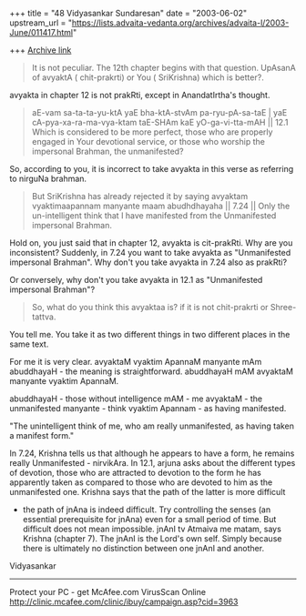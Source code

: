+++
title = "48 Vidyasankar Sundaresan"
date = "2003-06-02"
upstream_url = "https://lists.advaita-vedanta.org/archives/advaita-l/2003-June/011417.html"

+++
[Archive link](https://lists.advaita-vedanta.org/archives/advaita-l/2003-June/011417.html)


>It is not peculiar.   The 12th chapter begins with that question.
>UpAsanA of  avyaktA ( chit-prakrti) or You ( SriKrishna) which is better?.

avyakta in chapter 12 is not prakRti, except in AnandatIrtha's thought.

>aE-vam   sa-ta-ta-yu-ktA  yaE
>bha-ktA-stvAm  pa-ryu-pA-sa-taE |
>yaE  cA-pya-xa-ra-ma-vya-ktam
>taE-SHAm   kaE   yO-ga-vi-tta-mAH || 12.1
>Which is considered to be more perfect, those who are properly engaged in
>Your
>devotional service, or those who worship the impersonal Brahman, the
>unmanifested?

So, according to you, it is incorrect to take avyakta in this verse as 
referring to nirguNa brahman.

>
>But  SriKrishna has already rejected it by saying
>avyaktam vyaktimaapannam manyante maam abudhdhayaha || 7.24 ||
>Only the un-intelligent think that I have manifested from the Unmanifested
>impersonal Brahman.

Hold on, you just said that in chapter 12, avyakta is cit-prakRti. Why are 
you inconsistent? Suddenly, in 7.24 you want to take avyakta as 
"Unmanifested impersonal Brahman". Why don't you take avyakta in 7.24 also 
as prakRti?

Or conversely, why don't you take avyakta in 12.1 as "Unmanifested 
impersonal Brahman"?

>
>So,  what do you think  this avyaktaa  is?  if it is not chit-prakrti or
>Shree- tattva.

You tell me. You take it as two different things in two different places in 
the same text.

For me it is very clear. avyaktaM vyaktim ApannaM manyante mAm abuddhayaH - 
the meaning is straightforward. abuddhayaH mAM avyaktaM manyante vyaktim 
ApannaM.

abuddhayaH - those without intelligence
mAM - me
avyaktaM - the unmanifested
manyante - think
vyaktim Apannam - as having manifested.

"The unintelligent think of me, who am really unmanifested, as having taken 
a manifest form."

In 7.24, Krishna tells us that although he appears to have a form, he 
remains really Unmanifested - nirvikAra. In 12.1, arjuna asks about the 
different types of devotion, those who are attracted to devotion to the form 
he has apparently taken as compared to those who are devoted to him as the 
unmanifested one. Krishna says that the path of the latter is more difficult 
- the path of jnAna is indeed difficult. Try controlling the senses (an 
essential prerequisite for jnAna) even for a small period of time. But 
difficult does not mean impossible. jnAnI tv Atmaiva me matam, says Krishna 
(chapter 7). The jnAnI is the Lord's own self. Simply because there is 
ultimately no distinction between one jnAnI and another.

Vidyasankar

_________________________________________________________________
Protect your PC - get McAfee.com VirusScan Online  
http://clinic.mcafee.com/clinic/ibuy/campaign.asp?cid=3963

